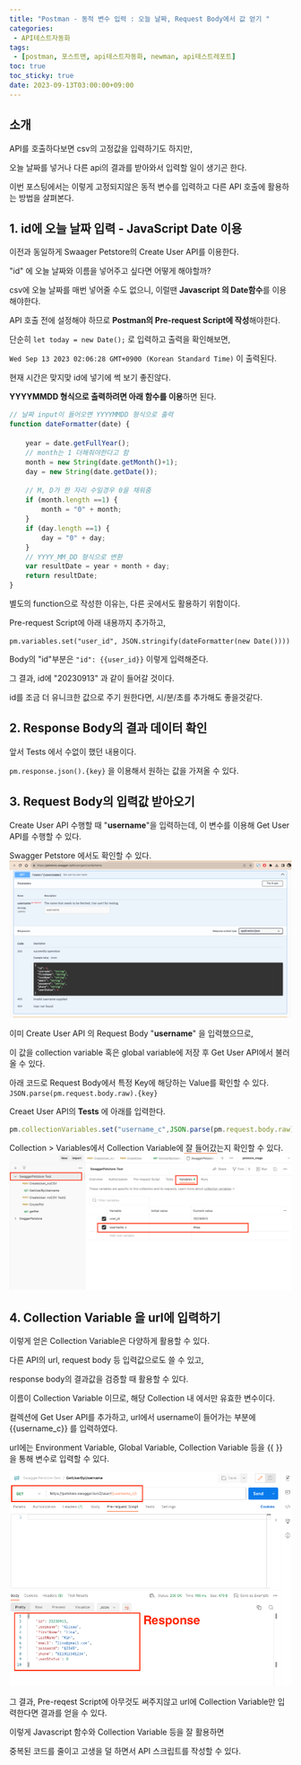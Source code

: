 ```yaml
---
title: "Postman - 동적 변수 입력 : 오늘 날짜, Request Body에서 값 얻기 "
categories:
 - API테스트자동화
tags:
 - [postman, 포스트맨, api테스트자동화, newman, api테스트레포트]
toc: true
toc_sticky: true
date: 2023-09-13T03:00:00+09:00
---
```


## 소개

API를 호출하다보면 csv의 고정값을 입력하기도 하지만,

오늘 날짜를 넣거나 다른 api의 결과를 받아와서 입력할 일이 생기곤 한다.

이번 포스팅에서는 이렇게 고정되지않은 동적 변수를 입력하고 다른 API 호출에 활용하는 방법을 살펴본다.



## 1. id에 오늘 날짜 입력 - JavaScript Date 이용

이전과 동일하게 Swaager Petstore의 Create User API를 이용한다.

"id" 에 오늘 날짜와 이름을 넣어주고 싶다면 어떻게 해야할까?



csv에 오늘 날짜를 매번 넣어줄 수도 없으니, 이럴땐 **Javascript 의 Date함수**를 이용해야한다.


API 호출 전에 설정해야 하므로 **Postman의 Pre-request Script에 작성**해야한다.



단순히 `let today = new Date();` 로 입력하고 출력을 확인해보면,

`Wed Sep 13 2023 02:06:28 GMT+0900 (Korean Standard Time)` 이 출력된다.

현재 시간은 맞지맞 id에 넣기에 썩 보기 좋진않다.




**YYYYMMDD 형식으로 출력하려면 아래 함수를 이용**하면 된다.

``` js
// 날짜 input이 들어오면 YYYYMMDD 형식으로 출력
function dateFormatter(date) {

    year = date.getFullYear();
    // month는 1 더해줘야한다고 함 
    month = new String(date.getMonth()+1);
    day = new String(date.getDate());

    // M, D가 한 자리 수일경우 0을 채워줌
    if (month.length ==1) {
        month = "0" + month;
    }
    if (day.length ==1) {
        day = "0" + day;
    }
    // YYYY_MM_DD 형식으로 변환
    var resultDate = year + month + day;
    return resultDate;
}
```

별도의 function으로 작성한 이유는, 다른 곳에서도 활용하기 위함이다.



Pre-request Script에 아래 내용까지 추가하고, 

 `pm.variables.set("user_id", JSON.stringify(dateFormatter(new Date())))`


Body의 "id"부분은 `"id": {{user_id}}` 이렇게 입력해준다.


그 결과, id에 "20230913" 과 같이 들어갈 것이다.



id를 조금 더 유니크한 값으로 주기 원한다면, 시/분/초를 추가해도 좋을것같다.






## 2. Response Body의 결과 데이터 확인

앞서 Tests 에서 수없이 했던 내용이다.

`pm.response.json().{key}` 을 이용해서 원하는 값을 가져올 수 있다.






## 3. Request Body의 입력값 받아오기

Create User API 수행할 때 "**username**"을 입력하는데, 이 변수를 이용해 Get User API를 수행할 수 있다.

Swagger Petstore 에서도 확인할 수 있다.
![postman_pre-test_01](/assets/images/postman_pre-test_01.png)



이미 Create User API 의 Request Body "**username**" 을 입력했으므로, 

이 값을 collection variable 혹은 global variable에 저장 후 Get User API에서 불러올 수 있다.



아래 코드로 Request Body에서 특정 Key에 해당하는 Value를 확인할 수 있다.
`JSON.parse(pm.request.body.raw).{key}`



Creaet User API의 **Tests** 에 아래를 입력한다.

```js
pm.collectionVariables.set("username_c",JSON.parse(pm.request.body.raw).username)
```



Collection > Variables에서 Collection Variable에 잘 들어갔는지 확인할 수 있다.
![postman_pre-test_02](/assets/images/postman_pre-test_02.png)



## 4. Collection Variable 을 url에 입력하기

이렇게 얻은 Collection Variable은 다양하게 활용할 수 있다.

다른 API의 url, request body 등 입력값으로도 쓸 수 있고,

response body의 결과값을 검증할 때 활용할 수 있다.



이름이 Collection Variable 이므로, 해당 Collection 내 에서만 유효한 변수이다.



컬렉션에 Get User API를 추가하고, url에서 username이 들어가는 부분에 {{username_c}} 를 입력하였다.

url에는 Environment Variable, Global Variable, Collection Variable 등을 {{ }} 을 통해 변수로 입력할 수 있다.

![postman_pre-test_03](/assets/images/postman_pre-test_03.png)



그 결과, Pre-reqest Script에 아무것도 써주지않고 url에 Collection Variable만 입력한다면 결과를 얻을 수 있다.



이렇게 Javascript 함수와 Collection Variable 등을 잘 활용하면 

중복된 코드를 줄이고 고생을 덜 하면서 API 스크립트를 작성할 수 있다.



